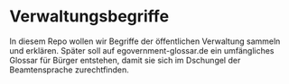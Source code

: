 # Verwaltungsbegriffe
In diesem Repo wollen wir Begriffe der öffentlichen Verwaltung sammeln und erklären.
Später soll auf egovernment-glossar.de ein umfängliches Glossar für Bürger entstehen, damit sie sich im Dschungel der Beamtensprache zurechtfinden.

